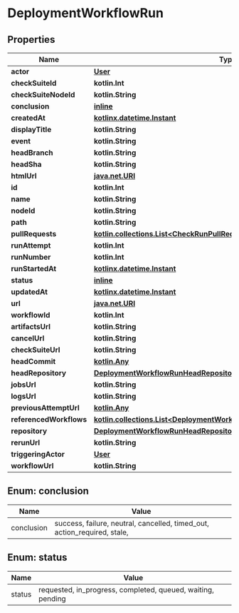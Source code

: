 
# DeploymentWorkflowRun

## Properties
Name | Type | Description | Notes
------------ | ------------- | ------------- | -------------
**actor** | [**User**](User.md) |  | 
**checkSuiteId** | **kotlin.Int** |  | 
**checkSuiteNodeId** | **kotlin.String** |  | 
**conclusion** | [**inline**](#Conclusion) |  | 
**createdAt** | [**kotlinx.datetime.Instant**](kotlinx.datetime.Instant.md) |  | 
**displayTitle** | **kotlin.String** |  | 
**event** | **kotlin.String** |  | 
**headBranch** | **kotlin.String** |  | 
**headSha** | **kotlin.String** |  | 
**htmlUrl** | [**java.net.URI**](java.net.URI.md) |  | 
**id** | **kotlin.Int** |  | 
**name** | **kotlin.String** |  | 
**nodeId** | **kotlin.String** |  | 
**path** | **kotlin.String** |  | 
**pullRequests** | [**kotlin.collections.List&lt;CheckRunPullRequest&gt;**](CheckRunPullRequest.md) |  | 
**runAttempt** | **kotlin.Int** |  | 
**runNumber** | **kotlin.Int** |  | 
**runStartedAt** | [**kotlinx.datetime.Instant**](kotlinx.datetime.Instant.md) |  | 
**status** | [**inline**](#Status) |  | 
**updatedAt** | [**kotlinx.datetime.Instant**](kotlinx.datetime.Instant.md) |  | 
**url** | [**java.net.URI**](java.net.URI.md) |  | 
**workflowId** | **kotlin.Int** |  | 
**artifactsUrl** | **kotlin.String** |  |  [optional]
**cancelUrl** | **kotlin.String** |  |  [optional]
**checkSuiteUrl** | **kotlin.String** |  |  [optional]
**headCommit** | [**kotlin.Any**](.md) |  |  [optional]
**headRepository** | [**DeploymentWorkflowRunHeadRepository**](DeploymentWorkflowRunHeadRepository.md) |  |  [optional]
**jobsUrl** | **kotlin.String** |  |  [optional]
**logsUrl** | **kotlin.String** |  |  [optional]
**previousAttemptUrl** | [**kotlin.Any**](.md) |  |  [optional]
**referencedWorkflows** | [**kotlin.collections.List&lt;DeploymentWorkflowRunReferencedWorkflowsInner&gt;**](DeploymentWorkflowRunReferencedWorkflowsInner.md) |  |  [optional]
**repository** | [**DeploymentWorkflowRunHeadRepository**](DeploymentWorkflowRunHeadRepository.md) |  |  [optional]
**rerunUrl** | **kotlin.String** |  |  [optional]
**triggeringActor** | [**User**](User.md) |  |  [optional]
**workflowUrl** | **kotlin.String** |  |  [optional]


<a id="Conclusion"></a>
## Enum: conclusion
Name | Value
---- | -----
conclusion | success, failure, neutral, cancelled, timed_out, action_required, stale, 


<a id="Status"></a>
## Enum: status
Name | Value
---- | -----
status | requested, in_progress, completed, queued, waiting, pending



